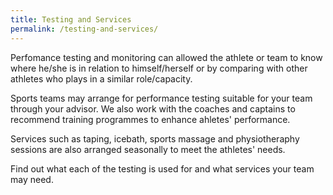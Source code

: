 ```yaml
---
title: Testing and Services
permalink: /testing-and-services/
---
```

Perfomance testing and monitoring can allowed the athlete or team to know where he/she is in relation to himself/herself or by comparing with other athletes who plays in a similar role/capacity.  

Sports teams may arrange for performance testing suitable for your team through your advisor.  We also work with the coaches and captains to recommend training programmes to enhance ahletes' performance.

Services such as taping, icebath, sports massage and physiotheraphy sessions are also arranged seasonally to meet the athletes' needs.

Find out what each of the testing is used for and what services your team may need.
